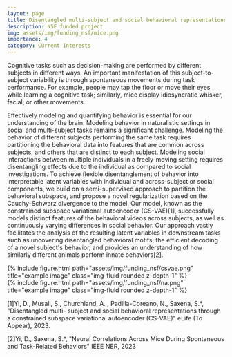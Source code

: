 ```yaml
---
layout: page
title: Disentangled multi-subject and social behavioral representations
description: NSF funded project
img: assets/img/funding_nsf/mice.png
importance: 4
category: Current Interests
---
```

Cognitive tasks such as decision-making are performed by different subjects in different ways. An important manifestation of this subject-to-subject variability is through spontaneous movements during task performance. For example, people may tap the floor or move their eyes while learning a cognitive task; similarly, mice display idiosyncratic whisker, facial, or other movements.

Effectively modeling and quantifying behavior is essential for our understanding of the brain. Modeling behavior in naturalistic settings in social and multi-subject tasks remains a significant challenge. Modeling the behavior of different subjects performing the same task requires partitioning the behavioral data into features that are common across subjects, and others that are distinct to each subject. Modeling social interactions between multiple individuals in a freely-moving setting requires disentangling effects due to the individual as compared to social investigations. To achieve flexible disentanglement of behavior into interpretable latent variables with individual and across-subject or social components, we build on a semi-supervised approach to partition the behavioral subspace, and propose a novel regularization based on the Cauchy-Schwarz divergence to the model. Our model, known as the constrained subspace variational autoencoder (CS-VAE)[1], successfully models distinct features of the behavioral videos across subjects, as well as continuously varying differences in social behavior. Our approach vastly facilitates the analysis of the resulting latent variables in downstream tasks such as uncovering disentangled behavioral motifs, the efficient decoding of a novel subject's behavior, and provides an understanding of how similarly different animals perform innate behaviors[2].

<div class="row justify-content-sm-center">
    <div class="col-sm-6 mt-3 mt-md-0">
        {% include figure.html path="assets/img/funding_nsf/csvae.png" title="example image" class="img-fluid rounded z-depth-1" %}
    </div>
    <div class="col-sm-6 mt-3 mt-md-0">
        {% include figure.html path="assets/img/funding_nsf/na.png" title="example image" class="img-fluid rounded z-depth-1" %}
    </div>
</div>

[1]Yi, D., Musall, S., Churchland, A. , Padilla-Coreano, N., Saxena, S.*, "Disentangled multi- subject and social behavioral representations through a constrained subspace variational autoencoder (CS-VAE)" eLife (To Appear), 2023.

[2]Yi, D., Saxena, S.*, "Neural Correlations Across Mice During Spontaneous and Task-Related Behaviors" IEEE NER, 2023
